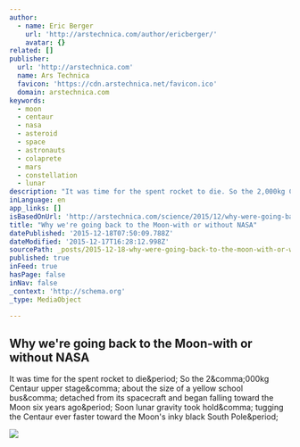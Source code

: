 ```yaml
---
author:
  - name: Eric Berger
    url: 'http://arstechnica.com/author/ericberger/'
    avatar: {}
related: []
publisher:
  url: 'http://arstechnica.com'
  name: Ars Technica
  favicon: 'https://cdn.arstechnica.net/favicon.ico'
  domain: arstechnica.com
keywords:
  - moon
  - centaur
  - nasa
  - asteroid
  - space
  - astronauts
  - colaprete
  - mars
  - constellation
  - lunar
description: "It was time for the spent rocket to die. So the 2,000kg Centaur upper stage, about the size of a yellow school bus, detached from its spacecraft and began falling toward the Moon six years ago. Soon lunar gravity took hold, tugging the Centaur ever faster toward the Moon's inky black South Pole."
inLanguage: en
app_links: []
isBasedOnUrl: 'http://arstechnica.com/science/2015/12/why-were-going-back-to-the-moon-with-or-without-nasa/'
title: "Why we're going back to the Moon-with or without NASA"
datePublished: '2015-12-18T07:50:09.788Z'
dateModified: '2015-12-17T16:28:12.998Z'
sourcePath: _posts/2015-12-18-why-were-going-back-to-the-moon-with-or-without-nasa.md
published: true
inFeed: true
hasPage: false
inNav: false
_context: 'http://schema.org'
_type: MediaObject

---
```

<article style=""><h1>Why we're going back to the Moon-with or without NASA</h1><p>It was time for the spent rocket to die&amp;period; So the 2&amp;comma;000kg Centaur upper stage&amp;comma; about the size of a yellow school bus&amp;comma; detached from its spacecraft and began falling toward the Moon six years ago&amp;period; Soon lunar gravity took hold&amp;comma; tugging the Centaur ever faster toward the Moon's inky black South Pole&amp;period;</p><img src="http://cdn.arstechnica.net/wp-content/uploads/2015/12/LCROSS_Centaur-980x733.jpg" /></article>